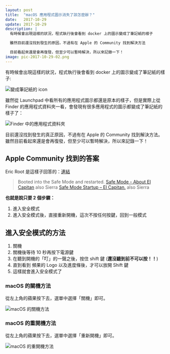```yaml
---
layout: post
title:  "macOS 應用程式圖示消失了該怎麼辦？"
date:   2017-10-29
update: 2017-10-29
description: |
  有時候會出現這樣的狀況，程式執行後會看到 docker 上的圖示變成了筆記紙的樣子

  雖然目前還沒找到發生的原因，不過有在 Apple 的 Community 找到解決方法

  目前看起來還是會再復發，但至少可以暫時解決，所以來記錄一下！
image: pic-2017-10-29-02.png
---
```

有時候會出現這樣的狀況，程式執行後會看到 docker 上的圖示變成了筆記紙的樣子:

![變成筆記紙的 icon]({{site.imgurl}}/pic-2017-10-29-01.png)

雖然從 Launchpad 中看所有的應用程式圖示都還是原本的樣子，但是實際上從 Finder 的應用程式資料夾一看，會發現有很多應用程式的圖示都變成了筆記紙的樣子了：

![Finder 中的應用程式資料夾]({{site.imgurl}}/pic-2017-10-29-02.png)

目前還沒找到發生的真正原因，不過有在 Apple 的 Community 找到解決方法。
雖然目前看起來還是會再復發，但至少可以暫時解決，所以來記錄一下！

## Apple Community 找到的答案

Eric Root 是這樣子回答的：[連結](https://discussions.apple.com/message/32435829#32435829)

> Booted into the Safe Mode and restarted.
> [Safe Mode - About El Capitan](https://support.apple.com/kb/PH22046?viewlocale=en_US&locale=en_US)   also Sierra
> [Safe Mode Startup – El Capitan.](https://support.apple.com/kb/PH21875?viewlocale=en_US&locale=en_US)          also Sierra

**也就是說只要 2 個步驟：**

1. 進入安全模式
1. 進入安全模式後，直接重新開機，這次不按任何按鍵，回到一般模式

## 進入安全模式的方法

1. 關機
1. 關機後等待 10 秒再按下電源鍵
1. 在聽到開機的「叮」的一聲之後，按住 shift 鍵 (**還沒聽到前不可以按！！**)
1. 直到看到 頻果的 Logo 以及進度條後，才可以放開 Shift 鍵
1. 這樣就會進入安全模式了

### macOS 的關機方法

從左上角的蘋果按下去，選單中選擇「關機」即可。

![macOS 的關機方法]({{site.imgurl}}/mac-how-to/shutdown-from-menu.png)

### macOS 的重開機方法

從左上角的蘋果按下去，選單中選擇「重新開機」即可。

![macOS 的重開機方法]({{site.imgurl}}/mac-how-to/reboot-from-menu.png)
